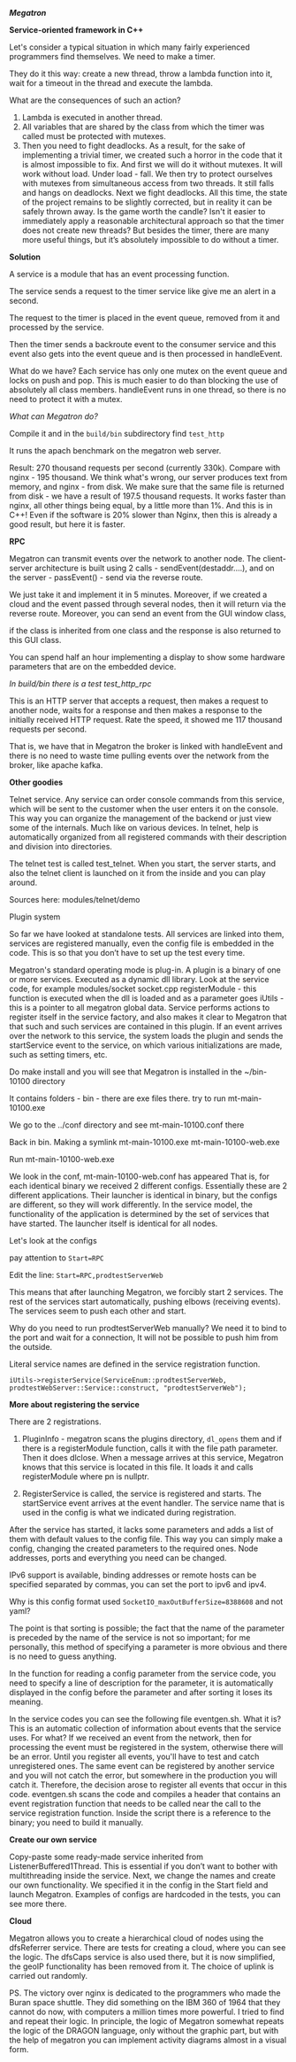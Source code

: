 ***Megatron***

**Service-oriented framework in C++**

Let's consider a typical situation in which many fairly experienced programmers find themselves.
We need to make a timer.

They do it this way: create a new thread, throw a lambda function into it, wait for a timeout in the thread and execute the lambda.

What are the consequences of such an action?

1. Lambda is executed in another thread.
2. All variables that are shared by the class from which the timer was called must be protected with mutexes.
3. Then you need to fight deadlocks.
As a result, for the sake of implementing a trivial timer, we created such a horror in the code that it is almost impossible to fix.
And first we will do it without mutexes. It will work without load. Under load - fall.
We then try to protect ourselves with mutexes from simultaneous access from two threads.
It still falls and hangs on deadlocks. Next we fight deadlocks. All this time, the state of the project remains to be slightly corrected, but in reality it can be safely thrown away.
Is the game worth the candle?
Isn't it easier to immediately apply a reasonable architectural approach so that the timer does not create new threads?
But besides the timer, there are many more useful things, but it’s absolutely impossible to do without a timer.

**Solution**

A service is a module that has an event processing function.

The service sends a request to the timer service like give me an alert in a second.

The request to the timer is placed in the event queue, removed from it and processed by the service.

Then the timer sends a backroute event to the consumer service and this event also gets into the event queue and is then processed in handleEvent.

What do we have? Each service has only one mutex on the event queue and locks on push and pop. This is much easier to do than blocking the use of absolutely all class members.
handleEvent runs in one thread, so there is no need to protect it with a mutex.

*What can Megatron do?*

Compile it and in the ``build/bin`` subdirectory find ``test_http``

It runs the apach benchmark on the megatron web server.

Result: 270 thousand requests per second (currently 330k). Compare with nginx - 195 thousand.
We think what's wrong, our server produces text from memory, and nginx - from disk. We make sure that the same file is returned from disk - we have a result of 197.5 thousand requests.
It works faster than nginx, all other things being equal, by a little more than 1%. And this is in C++!
Even if the software is 20% slower than Nginx, then this is already a good result, but here it is faster.

**RPC**

Megatron can transmit events over the network to another node. The client-server architecture is built using 2 calls - sendEvent(destaddr....), and on the server - passEvent() - send via the reverse route.

We just take it and implement it in 5 minutes. Moreover, if we created a cloud and the event passed through several nodes, then it will return via the reverse route. Moreover, you can send an event from the GUI window class,

if the class is inherited from one class and the response is also returned to this GUI class.

You can spend half an hour implementing a display to show some hardware parameters that are on the embedded device.

*In build/bin there is a test test_http_rpc*

This is an HTTP server that accepts a request, then makes a request to another node, waits for a response and then makes a response to the initially received HTTP request.
Rate the speed, it showed me 117 thousand requests per second.


That is, we have that in Megatron the broker is linked with handleEvent and there is no need to waste time pulling events over the network from the broker, like apache kafka.



**Other goodies**

Telnet service. Any service can order console commands from this service, which will be sent to the customer when the user enters it on the console.
This way you can organize the management of the backend or just view some of the internals.
Much like on various devices.
In telnet, help is automatically organized from all registered commands with their description and division into directories.

The telnet test is called test_telnet. When you start, the server starts, and also the telnet client is launched on it from the inside and you can play around.

Sources here: modules/telnet/demo



Plugin system

So far we have looked at standalone tests. All services are linked into them, services are registered manually,
even the config file is embedded in the code.
This is so that you don’t have to set up the test every time.

Megatron's standard operating mode is plug-in. A plugin is a binary of one or more services.
Executed as a dynamic dll library.
Look at the service code, for example modules/socket
socket.cpp
registerModule - this function is executed when the dll is loaded and as a parameter
goes iUtils - this is a pointer to all megatron global data.
Service performs actions to register itself in the service factory, and also makes it clear to Megatron that
that such and such services are contained in this plugin.
If an event arrives over the network to this service, the system loads the plugin and sends the startService event to the service,
on which various initializations are made, such as setting timers, etc.


Do make install and you will see that Megatron is installed in the ~/bin-10100 directory

It contains folders - bin - there are exe files there.
try to run mt-main-10100.exe

We go to the ../conf directory and see mt-main-10100.conf there

Back in bin.
Making a symlink mt-main-10100.exe mt-main-10100-web.exe

Run mt-main-10100-web.exe

We look in the conf, mt-main-10100-web.conf has appeared
That is, for each identical binary we received 2 different configs. Essentially these are 2 different applications. Their launcher is identical in binary, but the configs are different, so they will work differently.
In the service model, the functionality of the application is determined by the set of services that have started. The launcher itself is identical for all nodes.

Let's look at the configs


pay attention to ``Start=RPC``

Edit the line: ``Start=RPC,prodtestServerWeb``

This means that after launching Megatron, we forcibly start 2 services.
The rest of the services start automatically, pushing elbows (receiving events). The services seem to push each other and start.

Why do you need to run prodtestServerWeb manually? We need it to bind to the port and wait for a connection,
It will not be possible to push him from the outside.

Literal service names are defined in the service registration function.

``
iUtils->registerService(ServiceEnum::prodtestServerWeb,
 prodtestWebServer::Service::construct, "prodtestServerWeb");
``

**More about registering the service**

There are 2 registrations.

1. PluginInfo - megatron scans the plugins directory, ``dl_opens`` them and if there is a registerModule function, calls it with the file path parameter. Then it does dlclose.
 When a message arrives at this service, Megatron knows that this service is located in this file. It loads it and calls registerModule where pn is nullptr.

2. RegisterService is called, the service is registered and starts. The startService event arrives at the event handler. The service name that is used in the config is
what we indicated during registration.

After the service has started, it lacks some parameters and adds a list of them with default values ​​to the config file.
This way you can simply make a config, changing the created parameters to the required ones. Node addresses, ports and everything you need can be changed.

IPv6 support is available, binding addresses or remote hosts can be specified separated by commas, you can set the port to ipv6 and ipv4.


Why is this config format used ``SocketIO_maxOutBufferSize=8388608`` and not yaml?

The point is that sorting is possible; the fact that the name of the parameter is preceded by the name of the service is not so important; for me personally, this method of specifying a parameter is more obvious and there is no need to guess anything.

In the function for reading a config parameter from the service code, you need to specify a line of description for the parameter,
it is automatically displayed in the config before the parameter and after sorting it loses its meaning.

In the service codes you can see the following file eventgen.sh. What it is? This is an automatic collection of information about events that the service uses. For what?
If we received an event from the network, then for processing the event must be registered in the system, otherwise there will be an error. Until you register all events,
you'll have to test and catch unregistered ones. The same event can be registered by another service and you will not catch the error, but somewhere in the production you will catch it.
Therefore, the decision arose to register all events that occur in this code.
eventgen.sh scans the code and compiles a header that contains an event registration function that needs to be called near the call to the service registration function.
Inside the script there is a reference to the binary; you need to build it manually.

**Create our own service**

Copy-paste some ready-made service inherited from ListenerBuffered1Thread. This is essential if you don’t want to bother with multithreading inside the service.
Next, we change the names and create our own functionality.
We specified it in the config in the Start field and launch Megatron.
Examples of configs are hardcoded in the tests, you can see more there.

**Cloud**

Megatron allows you to create a hierarchical cloud of nodes using the dfsReferrer service. There are tests for creating a cloud, where you can see the logic.
The dfsCaps service is also used there, but it is now simplified, the geoIP functionality has been removed from it. The choice of uplink is carried out randomly.



PS. The victory over nginx is dedicated to the programmers who made the Buran space shuttle.
They did something on the IBM 360 of 1964 that they cannot do now, with computers a million times more powerful. I tried to find and repeat their logic.
In principle, the logic of Megatron somewhat repeats the logic of the DRAGON language, only without the graphic part,
but with the help of megatron you can implement activity diagrams almost in a visual form.



